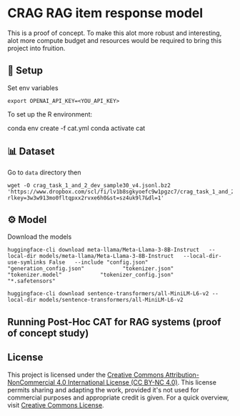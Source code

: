 # CRAG RAG item response model

This is a proof of concept. To make this alot more robust and interesting, alot more compute budget and resources would be required to bring this project into fruition. 

## 🚀 Setup

Set env variables 
```
export OPENAI_API_KEY=<YOU_API_KEY>
```

To set up the R environment:

conda env create -f cat.yml
conda activate cat

## 📊 Dataset 

Go to ```data``` directory then 

```
wget -O crag_task_1_and_2_dev_sample30_v4.jsonl.bz2 'https://www.dropbox.com/scl/fi/lv1b8sgkyoefc9w1pgzc7/crag_task_1_and_2_dev_top30.jsonl.bz2?rlkey=3w3w913mo0fltqpxx2rvxe6h0&st=sz4uk9l7&dl=1'
```

## ⚙️ Model

Download the models
```
huggingface-cli download meta-llama/Meta-Llama-3-8B-Instruct   --local-dir models/meta-llama/Meta-Llama-3-8B-Instruct   --local-dir-use-symlinks False   --include "config.json"            "generation_config.json"            "tokenizer.json"            "tokenizer.model"            "tokenizer_config.json"            "*.safetensors"
```

```
huggingface-cli download sentence-transformers/all-MiniLM-L6-v2 --local-dir models/sentence-transformers/all-MiniLM-L6-v2
```

## Running Post-Hoc CAT for RAG systems (proof of concept study)

## License

This project is licensed under the [Creative Commons Attribution-NonCommercial 4.0 International License (CC BY-NC 4.0)](LICENSE). This license permits sharing and adapting the work, provided it's not used for commercial purposes and appropriate credit is given. For a quick overview, visit [Creative Commons License](https://creativecommons.org/licenses/by-nc/4.0/).
